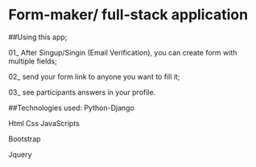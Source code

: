 # Form-maker/ full-stack application

##Using this app;

01_ After Singup/Singin (Email Verification), you can create form with multiple fields;

02_ send your form link to anyone you want to fill it;

03_ see participants answers in your profile.


##Technologies used:
Python-Django

Html Css JavaScripts

Bootstrap

Jquery
